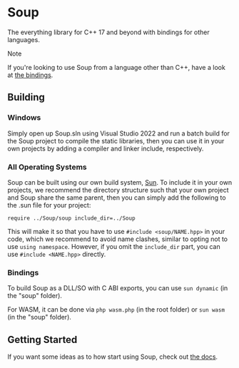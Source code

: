 # Soup

The everything library for C++ 17 and beyond with bindings for other languages.

> [!NOTE]
> If you're looking to use Soup from a language other than C++, have a look at [the bindings](https://github.com/calamity-inc/Soup/tree/senpai/bindings).

## Building

### Windows

Simply open up Soup.sln using Visual Studio 2022 and run a batch build for the Soup project to compile the static libraries, then you can use it in your own projects by adding a compiler and linker include, respectively.

### All Operating Systems

Soup can be built using our own build system, [Sun](https://github.com/calamity-inc/Sun). To include it in your own projects, we recommend the directory structure such that your own project and Soup share the same parent, then you can simply add the following to the .sun file for your project:

```
require ../Soup/soup include_dir=../Soup
```

This will make it so that you have to use `#include <soup/NAME.hpp>` in your code, which we recommend to avoid name clashes, similar to opting not to use `using namespace`. However, if you omit the `include_dir` part, you can use `#include <NAME.hpp>` directly.

### Bindings

To build Soup as a DLL/SO with C ABI exports, you can use `sun dynamic` (in the "soup" folder).

For WASM, it can be done via `php wasm.php` (in the root folder) or `sun wasm` (in the "soup" folder).

## Getting Started

If you want some ideas as to how start using Soup, check out [the docs](docs).
